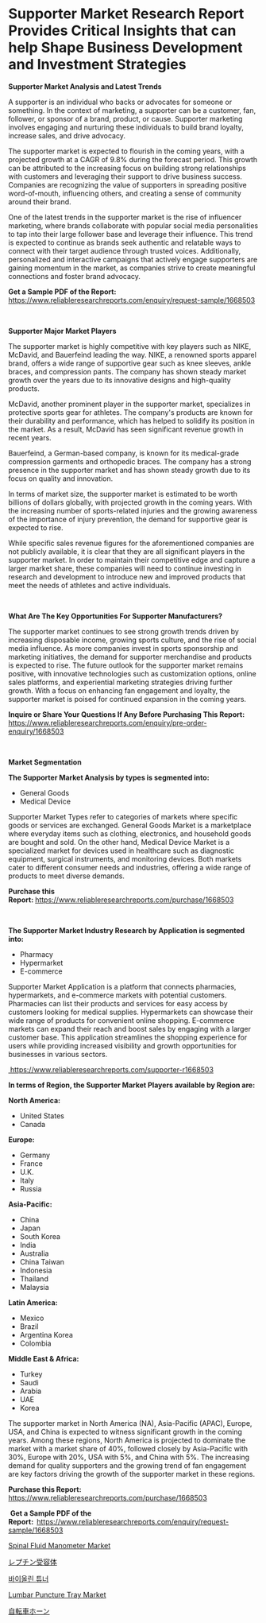 <p><h1>Supporter Market Research Report Provides Critical Insights that can help Shape Business Development and Investment Strategies</h1></p><p><strong>Supporter Market Analysis and Latest Trends</strong></p>
<p><p>A supporter is an individual who backs or advocates for someone or something. In the context of marketing, a supporter can be a customer, fan, follower, or sponsor of a brand, product, or cause. Supporter marketing involves engaging and nurturing these individuals to build brand loyalty, increase sales, and drive advocacy.</p><p>The supporter market is expected to flourish in the coming years, with a projected growth at a CAGR of 9.8% during the forecast period. This growth can be attributed to the increasing focus on building strong relationships with customers and leveraging their support to drive business success. Companies are recognizing the value of supporters in spreading positive word-of-mouth, influencing others, and creating a sense of community around their brand.</p><p>One of the latest trends in the supporter market is the rise of influencer marketing, where brands collaborate with popular social media personalities to tap into their large follower base and leverage their influence. This trend is expected to continue as brands seek authentic and relatable ways to connect with their target audience through trusted voices. Additionally, personalized and interactive campaigns that actively engage supporters are gaining momentum in the market, as companies strive to create meaningful connections and foster brand advocacy.</p></p>
<p><strong>Get a Sample PDF of the Report:&nbsp;</strong> <a href="https://www.reliableresearchreports.com/enquiry/request-sample/1668503">https://www.reliableresearchreports.com/enquiry/request-sample/1668503</a></p>
<p>&nbsp;</p>
<p><strong>Supporter Major Market Players</strong></p>
<p><p>The supporter market is highly competitive with key players such as NIKE, McDavid, and Bauerfeind leading the way. NIKE, a renowned sports apparel brand, offers a wide range of supportive gear such as knee sleeves, ankle braces, and compression pants. The company has shown steady market growth over the years due to its innovative designs and high-quality products.</p><p>McDavid, another prominent player in the supporter market, specializes in protective sports gear for athletes. The company's products are known for their durability and performance, which has helped to solidify its position in the market. As a result, McDavid has seen significant revenue growth in recent years.</p><p>Bauerfeind, a German-based company, is known for its medical-grade compression garments and orthopedic braces. The company has a strong presence in the supporter market and has shown steady growth due to its focus on quality and innovation.</p><p>In terms of market size, the supporter market is estimated to be worth billions of dollars globally, with projected growth in the coming years. With the increasing number of sports-related injuries and the growing awareness of the importance of injury prevention, the demand for supportive gear is expected to rise.</p><p>While specific sales revenue figures for the aforementioned companies are not publicly available, it is clear that they are all significant players in the supporter market. In order to maintain their competitive edge and capture a larger market share, these companies will need to continue investing in research and development to introduce new and improved products that meet the needs of athletes and active individuals.</p></p>
<p>&nbsp;</p>
<p><strong>What Are The Key Opportunities For Supporter Manufacturers?</strong></p>
<p><p>The supporter market continues to see strong growth trends driven by increasing disposable income, growing sports culture, and the rise of social media influence. As more companies invest in sports sponsorship and marketing initiatives, the demand for supporter merchandise and products is expected to rise. The future outlook for the supporter market remains positive, with innovative technologies such as customization options, online sales platforms, and experiential marketing strategies driving further growth. With a focus on enhancing fan engagement and loyalty, the supporter market is poised for continued expansion in the coming years.</p></p>
<p><strong>Inquire or Share Your Questions If Any Before Purchasing This Report:</strong> <a href="https://www.reliableresearchreports.com/enquiry/pre-order-enquiry/1668503">https://www.reliableresearchreports.com/enquiry/pre-order-enquiry/1668503</a></p>
<p>&nbsp;</p>
<p><strong>Market Segmentation</strong></p>
<p><strong>The Supporter Market Analysis by types is segmented into:</strong></p>
<p><ul><li>General Goods</li><li>Medical Device</li></ul></p>
<p><p>Supporter Market Types refer to categories of markets where specific goods or services are exchanged. General Goods Market is a marketplace where everyday items such as clothing, electronics, and household goods are bought and sold. On the other hand, Medical Device Market is a specialized market for devices used in healthcare such as diagnostic equipment, surgical instruments, and monitoring devices. Both markets cater to different consumer needs and industries, offering a wide range of products to meet diverse demands.</p></p>
<p><strong>Purchase this Report:&nbsp;</strong><a href="https://www.reliableresearchreports.com/purchase/1668503">https://www.reliableresearchreports.com/purchase/1668503</a></p>
<p>&nbsp;</p>
<p><strong>The Supporter Market Industry Research by Application is segmented into:</strong></p>
<p><ul><li>Pharmacy</li><li>Hypermarket</li><li>E-commerce</li></ul></p>
<p><p>Supporter Market Application is a platform that connects pharmacies, hypermarkets, and e-commerce markets with potential customers. Pharmacies can list their products and services for easy access by customers looking for medical supplies. Hypermarkets can showcase their wide range of products for convenient online shopping. E-commerce markets can expand their reach and boost sales by engaging with a larger customer base. This application streamlines the shopping experience for users while providing increased visibility and growth opportunities for businesses in various sectors.</p></p>
<p><a href="https://www.reliableresearchreports.com/supporter-r1668503">&nbsp;https://www.reliableresearchreports.com/supporter-r1668503</a></p>
<p><strong>In terms of Region, the Supporter Market Players available by Region are:</strong></p>
<p>
    <p> <strong> North America: </strong>
        <ul>
            <li>United States</li>
            <li>Canada</li>
        </ul>
        </p> 
    <p> <strong> Europe: </strong>
        <ul>
            <li>Germany</li>
            <li>France</li>
            <li>U.K.</li>
            <li>Italy</li>
            <li>Russia</li>
        </ul>
        </p> 
    <p> <strong> Asia-Pacific: </strong>
        <ul>
            <li>China</li>
            <li>Japan</li>
            <li>South Korea</li>
            <li>India</li>
            <li>Australia</li>
            <li>China Taiwan</li>
            <li>Indonesia</li>
            <li>Thailand</li>
            <li>Malaysia</li>
        </ul>
        </p> 
    <p> <strong> Latin America: </strong>
        <ul>
            <li>Mexico</li>
            <li>Brazil</li>
            <li>Argentina Korea</li>
            <li>Colombia</li>
        </ul>
        </p> 
    <p> <strong> Middle East & Africa: </strong>
        <ul>
            <li>Turkey</li>
            <li>Saudi</li>
            <li>Arabia</li>
            <li>UAE</li>
            <li>Korea</li>
        </ul>
    </p>
    </p>
<p><p>The supporter market in North America (NA), Asia-Pacific (APAC), Europe, USA, and China is expected to witness significant growth in the coming years. Among these regions, North America is projected to dominate the market with a market share of 40%, followed closely by Asia-Pacific with 30%, Europe with 20%, USA with 5%, and China with 5%. The increasing demand for quality supporters and the growing trend of fan engagement are key factors driving the growth of the supporter market in these regions.</p></p>
<p><strong>Purchase this Report: </strong><a href="https://www.reliableresearchreports.com/purchase/1668503">https://www.reliableresearchreports.com/purchase/1668503</a></p>
<p>&nbsp;<strong>Get a Sample PDF of the Report:&nbsp;&nbsp;</strong><a href="https://www.reliableresearchreports.com/enquiry/request-sample/1668503">https://www.reliableresearchreports.com/enquiry/request-sample/1668503</a></p>
<p><strong></strong></p>
<p><p><a href="https://github.com/wusalecollins540tpqoz/Market-Research-Report-List-2/blob/main/spinal-fluid-manometer-market.md">Spinal Fluid Manometer Market</a></p><p><a href="https://github.com/RudyBoyer2017/Market-Research-Report-List-1/blob/main/183390249080.md">レプチン受容体</a></p><p><a href="https://github.com/vss5505pa7z1p/Market-Research-Report-List-2/blob/main/869559043731.md">바이올린 튜너</a></p><p><a href="https://github.com/kathiaseamanalvaradovlprc2h/Market-Research-Report-List-2/blob/main/lumbar-puncture-tray-market.md">Lumbar Puncture Tray Market</a></p><p><a href="https://github.com/lababdou/Market-Research-Report-List-3/blob/main/948480249081.md">自転車ホーン</a></p></p>